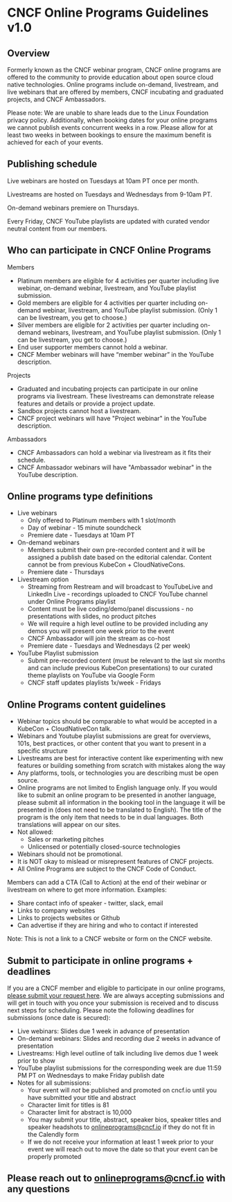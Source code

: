 # CNCF Online Programs Guidelines v1.0 #

## Overview ##

Formerly known as the CNCF webinar program, CNCF online programs are offered to the community to provide education about open source cloud native technologies. Online programs include on-demand, livestream, and live webinars that are offered by members, CNCF incubating and graduated projects, and CNCF Ambassadors.

Please note: We are unable to share leads due to the Linux Foundation privacy policy. Additionally, when booking dates for your online programs we cannot publish events concurrent weeks in a row. Please allow for at least two weeks in between bookings to ensure the maximum benefit is achieved for each of your events.

## Publishing schedule ##

Live webinars are hosted on Tuesdays at 10am PT once per month.

Livestreams are hosted on Tuesdays and Wednesdays from 9-10am PT.

On-demand webinars premiere on Thursdays.

Every Friday, CNCF YouTube playlists are updated with curated vendor neutral content from our members.

## Who can participate in CNCF Online Programs ##
 
Members 
* Platinum members are eligible for 4 activities per quarter including live webinar, on-demand webinar, livestream, and YouTube playlist submission. 
* Gold members are eligible for 4 activities per quarter including on-demand webinar, livestream, and YouTube playlist submission. (Only 1 can be livestream, you get to choose.)
* Silver members are eligible for 2 activities per quarter including on-demand webinars, livestream, and YouTube playlist submission. (Only 1 can be livestream, you get to choose.)
* End user supporter members cannot hold a webinar.
* CNCF Member webinars will have “member webinar” in the YouTube description.

Projects
* Graduated and incubating projects can participate in our online programs via livestream. These livestreams can demonstrate release features and details or provide a project update. 
* Sandbox projects cannot host a livestream.
* CNCF project webinars will have "Project webinar" in the YouTube description.

Ambassadors
* CNCF Ambassadors can hold a webinar via livestream as it fits their schedule.
* CNCF Ambassador webinars will have "Ambassador webinar" in the YouTube description.

## Online programs type definitions ##

* Live webinars
	* Only offered to Platinum members with 1 slot/month 
	* Day of webinar - 15 minute soundcheck
	* Premiere date - Tuesdays at 10am PT
* On-demand webinars
	* Members submit their own pre-recorded content and it will be assigned a publish date based on the editorial calendar. Content cannot be from previous KubeCon + CloudNativeCons.
	* Premiere date - Thursdays
* Livestream option 
	* Streaming from Restream and will broadcast to YouTubeLive and LinkedIn Live - recordings uploaded to CNCF YouTube channel under Online Programs playlist
	* Content must be live coding/demo/panel discussions - no presentations with slides, no product pitches
	* We will require a high level outline to be provided including any demos you will present one week prior to the event
	* CNCF Ambassador will join the stream as co-host
	* Premiere date - Tuesdays and Wednesdays (2 per week)
* YouTube Playlist submission
	* Submit pre-recorded content (must be relevant to the last six months and can include previous KubeCon presentations) to our curated theme playlists on YouTube via Google Form
	* CNCF staff  updates playlists 1x/week - Fridays



## Online Programs content guidelines ##
* Webinar topics should be comparable to what would be accepted in a KubeCon + CloudNativeCon talk.
* Webinars and Youtube playlist submissions are great for overviews, 101s, best practices, or other content that you want to present in a specific structure
* Livestreams are best for interactive content like experimenting with new features or building something from scratch with mistakes along the way 
* Any platforms, tools, or technologies you are describing must be open source.
* Online programs are not limited to English language only. If you would like to submit an online program to be presented in another language, please submit all information in the booking tool in the language it will be presented in (does not need to be translated to English). The title of the program is the only item that needs to be in dual languages. Both translations will appear on our sites.
* Not allowed:
	* Sales or marketing pitches
	* Unlicensed or potentially closed-source technologies
* Webinars should not be promotional.
* It is NOT okay to mislead or misrepresent features of CNCF projects.
* All Online Programs are subject to the CNCF Code of Conduct.

Members can add a CTA (Call to Action) at the end of their webinar or livestream on where to get more information. 
Examples:
* Share contact info of speaker - twitter, slack, email
* Links to company websites
* Links to projects websites or Github
* Can advertise if they are hiring and who to contact if interested

Note: This is not a link to a CNCF website or form on the CNCF website.

## Submit to participate in online programs + deadlines ##

If you are a CNCF member and eligible to participate in our online programs, [please submit your request here](https://calendly.com/cncfonlineprograms?month=2021-03&date=2021-03-10). We are always accepting submissions and will get in touch with you once your submission is received and to discuss next steps for scheduling. Please note the following deadlines for submissions (once date is secured):
* Live webinars: Slides due 1 week in advance of presentation
* On-demand webinars: Slides and recording due 2 weeks in advance of presentation
* Livestreams: High level outline of talk including live demos due 1 week prior to show
* YouTube playlist submissions for the corresponding week are due 11:59 PM PT on Wednesdays to make Friday publish date
* Notes for all submissions:
	* Your event will *not* be published and promoted on cncf.io until you have submitted your title and abstract
 	* Character limit for titles is 81
	* Character limit for abstract is 10,000
	* You may submit your title, abstract, speaker bios, speaker titles and speaker headshots to onlineprograms@cncf.io if they do not fit in the Calendly form
	* If we do not receive your information at least 1 week prior to your event we will reach out to move the date so that your event can be properly promoted


## Please reach out to onlineprograms@cncf.io with any questions ##

